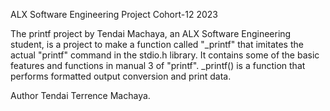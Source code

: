 ALX Software Engineering Project Cohort-12 2023

The printf project by Tendai Machaya, an ALX Software Engineering student, is a project to make a function called "_printf" that imitates the actual "printf" command in the stdio.h library. It contains some of the basic features and functions in manual 3 of "printf".
_printf() is a function that performs formatted output conversion and print data. 

Author
Tendai Terrence Machaya.

